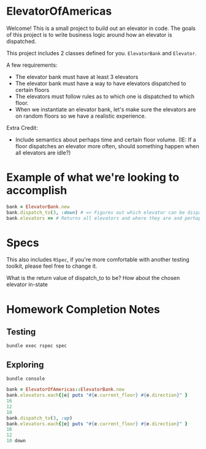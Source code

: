 # ElevatorOfAmericas

Welcome! This is a small project to build out an elevator in code. The goals of this project is to write business logic around how an elevator is dispatched.

This project includes 2 classes defined for you. `ElevatorBank` and `Elevator`.

A few requirements:

  * The elevator bank must have at least 3 elevators
  * The elevator bank must have a way to have elevators dispatched to certain floors
  * The elevators must follow rules as to which one is dispatched to which floor.
  * When we instantiate an elevator bank, let's make sure the elevators are on random floors so we have a realistic experience.

Extra Credit:

  * Include semantics about perhaps time and certain floor volume. (IE: If a floor dispatches an elevator more often, should something happen when all elevators are idle?)

# Example of what we're looking to accomplish

```ruby
bank = ElevatorBank.new
bank.dispatch_to(3, :down) # => Figures out which elevator can be dispatched to the elevator and sends it there for a certain direction
bank.elevators => # Returns all elevators and where they are and perhaps state (idle, moving_up, moving_down)
```

# Specs

This also includes `RSpec`, if you're more comfortable with another testing toolkit, please feel free to change it.

What is the return value of dispatch_to to be? How about the chosen elevator in-state

# Homework Completion Notes

## Testing

```shell
bundle exec rspec spec
```

## Exploring

```shell
bundle console
```

```ruby
bank = ElevatorOfAmericas::ElevatorBank.new
bank.elevators.each{|e| puts "#{e.current_floor} #{e.direction}" }
16
12
10
bank.dispatch_to(3, :up)
bank.elevators.each{|e| puts "#{e.current_floor} #{e.direction}" }
16
12
10 down
```
